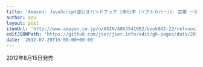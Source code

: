 ```yaml
---
title: 'Amazon: JavaScript逆引きハンドブック [単行本（ソフトカバー）]: 古籏 一浩'
author: azu
layout: post
itemUrl: 'http://www.amazon.co.jp/o/ASIN/4863541082/book042-22/ref=nosim'
editJSONPath: 'https://github.com/jser/jser.info/edit/gh-pages/data/2012/07/index.json'
date: '2012-07-29T15:00:00+00:00'
---
```

2012年8月15日発売
